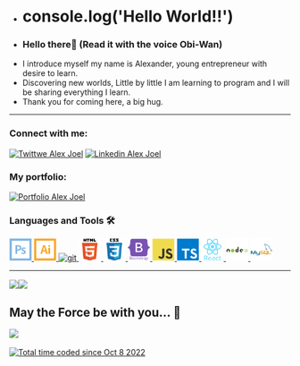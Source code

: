 - # console.log('Hello World!!')
- ### Hello there👋 (Read it with the voice Obi-Wan)
- I introduce myself my name is Alexander, young entrepreneur with desire to learn.
- Discovering new worlds, Little by little I am learning to program and I will be sharing everything I learn.
- Thank you for coming here, a big hug.
- ------------------------------------------------------
### Connect with me:
<p align="left">
<a href="https://twitter.com/Alex_joel07" target="blank"><img align="center" src="https://raw.githubusercontent.com/rahuldkjain/github-profile-readme-generator/master/src/images/icons/Social/twitter.svg" alt="Twittwe Alex Joel" height="30" width="40" /></a>
<a href="https://www.linkedin.com/in/alexanderjoel/" target="blank"><img align="center" src="https://raw.githubusercontent.com/rahuldkjain/github-profile-readme-generator/master/src/images/icons/Social/linked-in-alt.svg" alt="Linkedin Alex Joel" height="30" width="40" /></a>
</p>

### My portfolio:
<a href="https://proyecto-portfolio.vercel.app/" target="blank"><img  src="https://raw.githubusercontent.com/rahuldkjain/github-profile-readme-generator/master/src/images/icons/Social/github.svg" alt="Portfolio  Alex Joel" height="30" width="40" /></a>

### Languages and Tools 🛠 
<p align="left"> 
  <a margin-left"50px" href="https://www.photoshop.com/en" target="_blank" rel="noreferrer"> <img src="https://raw.githubusercontent.com/devicons/devicon/master/icons/photoshop/photoshop-line.svg" alt="photoshop" width="40" height="40"/> </a> 
  <a href="https://www.adobe.com/products/illustrator" target="_blank" rel="noreferrer"> <img 
src="https://raw.githubusercontent.com/devicons/devicon/master/icons/illustrator/illustrator-line.svg" alt="illustrator" width="40" height="40"/> </a>
  <a href="https://git-scm.com/" target="_blank" rel="noreferrer"> <img src="https://www.vectorlogo.zone/logos/git-scm/git-scm-icon.svg" alt="git" width="40" height="40"/> </a>
  <a href="https://www.w3schools.com/html/" target="_blank" rel="noreferrer"> <img src="https://raw.githubusercontent.com/devicons/devicon/master/icons/html5/html5-original-wordmark.svg" alt="html5" width="40" height="40"/> </a> 
  <a href="https://www.w3schools.com/css/" target="_blank" rel="noreferrer"> <img src="https://raw.githubusercontent.com/devicons/devicon/master/icons/css3/css3-original-wordmark.svg" alt="css3" width="40" height="40"/> </a> 
  <a href="https://getbootstrap.com" target="_blank" rel="noreferrer"> <img src="https://raw.githubusercontent.com/devicons/devicon/master/icons/bootstrap/bootstrap-plain-wordmark.svg" alt="bootstrap" width="40" height="40"/> </a> 
  <a href="https://developer.mozilla.org/en-US/docs/Web/JavaScript" target="_blank" rel="noreferrer"> <img src="https://raw.githubusercontent.com/devicons/devicon/master/icons/javascript/javascript-original.svg" alt="javascript" width="40" height="40"/> </a> 
  <a href="https://www.typescriptlang.org/" target="_blank" rel="noreferrer"> <img src="https://raw.githubusercontent.com/devicons/devicon/master/icons/typescript/typescript-original.svg" alt="typescript" width="40" height="40"/> </a> 
  <a href="https://reactjs.org/" target="_blank" rel="noreferrer"> <img src="https://raw.githubusercontent.com/devicons/devicon/master/icons/react/react-original-wordmark.svg" alt="react" width="40" height="40"/> </a> 
  <a href="https://nodejs.org" target="_blank" rel="noreferrer"> <img src="https://raw.githubusercontent.com/devicons/devicon/master/icons/nodejs/nodejs-original-wordmark.svg" alt="nodejs" width="40" height="40"/> </a> 
  <a href="https://www.mysql.com/" target="_blank" rel="noreferrer"> <img src="https://raw.githubusercontent.com/devicons/devicon/master/icons/mysql/mysql-original-wordmark.svg" alt="mysql" width="40" height="40"/> </a> 
</p>

- ------------------------------------------------------
<a href="https://github.com/anuraghazra/github-readme-stats"><img align="center" src="https://github-readme-stats.vercel.app/api?username=AlexanderSDF&show_icons=true&theme=dracula" /></a><a href="https://github.com/anuraghazra/convoychat"><img align="center" src="https://github-readme-stats.vercel.app/api/top-langs/?username=AlexanderSDF&theme=dracula&layout=compact" /></a>

## May the Force be with you... 👋 
<p align="left"><img src="https://komarev.com/ghpvc/?username=AlexanderSDF&label=Profile%20views&color=2280cb&style=for-the-badge" height="30px"/></p>
<a href="https://wakatime.com/@df7fa5ac-fba2-4d32-b36d-8978b155430c"><img src="https://wakatime.com/badge/user/df7fa5ac-fba2-4d32-b36d-8978b155430c.svg" alt="Total time coded since Oct 8 2022" height="30px" /></a>
